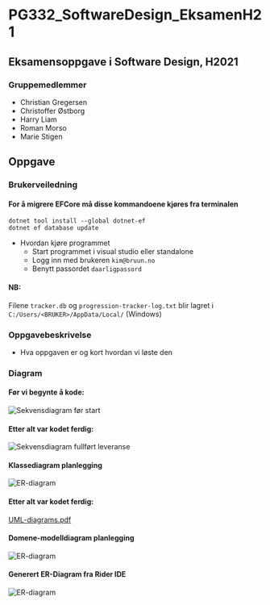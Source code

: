 # PG332_SoftwareDesign_EksamenH21

## Eksamensoppgave i Software Design, H2021

### Gruppemedlemmer
* Christian Gregersen
* Christoffer Østborg
* Harry Liam
* Roman Morso
* Marie Stigen

## Oppgave

### Brukerveiledning

#### For å migrere EFCore må disse kommandoene kjøres fra terminalen
`dotnet tool install --global dotnet-ef`\
`dotnet ef database update`
- Hvordan kjøre programmet
  * Start programmet i visual studio eller standalone
  * Logg inn med brukeren `kim@bruun.no`
  * Benytt passordet `daarligpassord`

#### NB:
Filene `tracker.db` og `progression-tracker-log.txt` blir lagret i `C:/Users/<BRUKER>/AppData/Local/` (Windows)

### Oppgavebeskrivelse

- Hva oppgaven er og kort hvordan vi løste den

### Diagram

#### Før vi begynte å kode:
![Sekvensdiagram før start](documentation/SequenceDiagram_under_planlegging.png)
#### Etter alt var kodet ferdig:
![Sekvensdiagram fullført leveranse](documentation/SequenceDiagram_Final-Diagram_etter_planlegging.png)
#### Klassediagram planlegging
![ER-diagram](documentation/klassediagram-planlegging.png)
#### Etter alt var kodet ferdig:
[UML-diagrams.pdf](https://github.com/chgr007/PG332_SoftwareDesign_EksamenH21/files/7566074/UML-diagrams.pdf)
#### Domene-modelldiagram planlegging
![ER-diagram](documentation/domene-modell.png)
#### Generert ER-Diagram fra Rider IDE
![ER-diagram](documentation/ER-Diagram.png)

